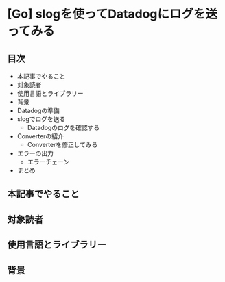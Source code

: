 # [Go] slogを使ってDatadogにログを送ってみる
## 目次
- 本記事でやること
- 対象読者
- 使用言語とライブラリー
- 背景
- Datadogの準備
- slogでログを送る
  - Datadogのログを確認する
- Converterの紹介
  - Converterを修正してみる
- エラーの出力
  - エラーチェーン
- まとめ

## 本記事でやること

## 対象読者

## 使用言語とライブラリー

## 背景
